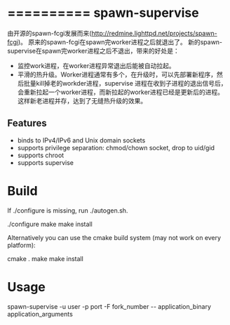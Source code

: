 
==========
spawn-supervise
==========

由开源的spawn-fcgi发展而来(http://redmine.lighttpd.net/projects/spawn-fcgi)。
原来的spawn-fcgi在spawn完worker进程之后就退出了。
新的spawn-supervise在spawn完worker进程之后不退出，带来的好处是：
- 监控work进程，在worker进程异常退出后能被自动拉起。
- 平滑的热升级。Worker进程通常有多个，在升级时，可以先部署新程序，然后批量kill掉老的workder进程，supervise 进程在收到子进程的退出信号后，会重新拉起一个worker进程，而新拉起的worker进程已经是更新后的进程。这样新老进程并存，达到了无缝热升级的效果。


Features
--------
- binds to IPv4/IPv6 and Unix domain sockets
- supports privilege separation: chmod/chown socket, drop to uid/gid
- supports chroot
- supports supervise

Build
=====

If ./configure is missing, run ./autogen.sh.

  ./configure
  make
  make install

Alternatively you can use the cmake build system (may not work
on every platform):

  cmake .
  make
  make install


Usage
=====

spawn-supervise -u user -p port -F fork_number -- application_binary application_arguments
